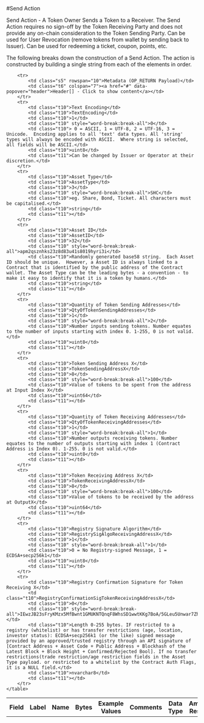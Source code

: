 
<div style="display:none" id="header">
	<table>
		<tr>
            <td class="t6">Header[]</td>
            <td class="t6">Header Array</td>
            <td class="t6">-</td>
            <td class="t6">-</td>
            <td class="t6">Common header data for all messages</td>
            <td class="t6">Header</td>
            <td class="t7"></td>
        </tr>
    </table>
</div>
#Send Action

Send Action -  A Token Owner Sends a Token to a Receiver. The Send Action requires no sign-off by the Token Receiving Party and does not provide any on-chain consideration to the Token Sending Party.  Can be used for User Revocation (remove tokens from wallet by sending back to Issuer).  Can be used for redeeming a ticket, coupon, points, etc.

The following breaks down the construction of a Send Action. The action is constructed by building a single string from each of the elements in order.

<div class="ritz grid-container" dir="ltr">
    <table class="waffle" cellspacing="0" cellpadding="0" table-layout=fixed width=100%>
         <tr style='height:19px;'>
            <th style="width:6%" class="s0">Field</th>
               <th style="width:9%" class="s1">Label</th>
            <th style="width:9%" class="s1">Name</th>
            <th style="width:2%" class="s1">Bytes</th>
            <th style="width:29%" class="s1">Example Values</th>
            <th style="width:26%" class="s1">Comments</th>
            <th style="width:5%" class="s1">Data Type</th>
            <th style="width:14%" class="s2">Amendment Restrictions</th>
        </tr>

        <tr>
            <td class="s5" rowspan="10">Metadata (OP_RETURN Payload)</td>
            <td class="t6" colspan="7"><a href="#" data-popover="header">Header[] - Click to show content</a></td>
        </tr>
        <tr>
            <td class="t10">Text Encoding</td>
            <td class="t10">TextEncoding</td>
            <td class="t10">1</td>
            <td class="t10" style="word-break:break-all">0</td>
            <td class="t10"> 0 = ASCII, 1 = UTF-8, 2 = UTF-16, 3 = Unicode.  Encoding applies to all 'text' data types. All 'string' types will always be encoded with ASCII.  Where string is selected, all fields will be ASCII.</td>
            <td class="t10">uint8</td>
            <td class="t11">Can be changed by Issuer or Operator at their discretion.</td>
        </tr>
        <tr>
            <td class="t10">Asset Type</td>
            <td class="t10">AssetType</td>
            <td class="t10">3</td>
            <td class="t10" style="word-break:break-all">SHC</td>
            <td class="t10">eg. Share, Bond, Ticket. All characters must be capitalised.</td>
            <td class="t10">string</td>
            <td class="t11"></td>
        </tr>
        <tr>
            <td class="t10">Asset ID</td>
            <td class="t10">AssetID</td>
            <td class="t10">32</td>
            <td class="t10" style="word-break:break-all">apm2qsznhks23z8d83u41s8019hyri3i</td>
            <td class="t10">Randomly generated base58 string.  Each Asset ID should be unique.  However, a Asset ID is always linked to a Contract that is identified by the public address of the Contract wallet. The Asset Type can be the leading bytes - a convention - to make it easy to identify that it is a token by humans.</td>
            <td class="t10">string</td>
            <td class="t11"></td>
        </tr>
        <tr>
            <td class="t10">Quantity of Token Sending Addresses</td>
            <td class="t10">QtyOfTokenSendingAddresses</td>
            <td class="t10">1</td>
            <td class="t10" style="word-break:break-all">2</td>
            <td class="t10">Number inputs sending tokens. Number equates to the number of inputs starting with index 0. 1-255, 0 is not valid.</td>
            <td class="t10">uint8</td>
            <td class="t11"></td>
        </tr>
        <tr>
            <td class="t10">Token Sending Address X</td>
            <td class="t10">TokenSendingAddressX</td>
            <td class="t10">8</td>
            <td class="t10" style="word-break:break-all">100</td>
            <td class="t10">Value of tokens to be spent from the address at Input Index X</td>
            <td class="t10">uint64</td>
            <td class="t11"></td>
        </tr>
        <tr>
            <td class="t10">Quantity of Token Receiving Addresses</td>
            <td class="t10">QtyOfTokenReceivingAddresses</td>
            <td class="t10">1</td>
            <td class="t10" style="word-break:break-all">1</td>
            <td class="t10">Number outputs receiving tokens. Number equates to the number of outputs starting with index 1 (Contract Address is Index 0). 1-255. 0 is not valid.</td>
            <td class="t10">uint8</td>
            <td class="t11"></td>
        </tr>
        <tr>
            <td class="t10">Token Receiving Address X</td>
            <td class="t10">TokenReceivingAddressX</td>
            <td class="t10">8</td>
            <td class="t10" style="word-break:break-all">100</td>
            <td class="t10">Value of tokens to be received by the address at OutputX</td>
            <td class="t10">uint64</td>
            <td class="t11"></td>
        </tr>
        <tr>
            <td class="t10">Registry Signature Algorithm</td>
            <td class="t10">RegistrySigAlgoReceivingAddressX</td>
            <td class="t10">1</td>
            <td class="t10" style="word-break:break-all">1</td>
            <td class="t10">0 = No Registry-signed Message, 1 = ECDSA+secp256k1</td>
            <td class="t10">uint8</td>
            <td class="t11"></td>
        </tr>
        <tr>
            <td class="t10">Registry Confirmation Signature for Token Receiving X</td>
            <td class="t10">RegistryConfirmationSigTokenReceivingAddressX</td>
            <td class="t10">0</td>
            <td class="t10" style="word-break:break-all">IEwzJB23sFryKMzx5MfBwnt1GMUKNTQnqF8WhsSD1wwtKKg7BoA/5GLeu5Unwar7ZhtR18tdzuIfdXDtU+zMHL8=</td>
            <td class="t10">Length 0-255 bytes. IF restricted to a registry (whitelist) or has transfer restrictions (age, location, investor status): ECDSA+secp256k1 (or the like) signed message provided by an approved/trusted registry through an API signature of [Contract Address + Asset Code + Public Address + Blockhash of the Latest Block + Block Height + Confirmed/Rejected Bool]. If no transfer restrictions(trade restriction/age restriction fields in the Asset Type payload. or restricted to a whitelist by the Contract Auth Flags, it is a NULL field.</td>
            <td class="t10">nvarchar8</td>
            <td class="t11"></td>
        </tr>
    </table>
</div>